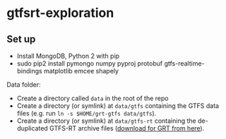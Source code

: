 # gtfsrt-exploration

## Set up

-	Install MongoDB, Python 2 with pip
-	sudo pip2 install pymongo numpy pyproj protobuf gtfs-realtime-bindings matplotlib emcee shapely

Data folder:

-	Create a directory called `data` in the root of the repo
-	Create a directory (or symlink) at `data/gtfs` containing the GTFS data
	files (e.g. run `ln -s $HOME/grt-gtfs data/gtfs`).
-	Create a directory (or symlink) at `data/gtfs-rt` containing the
	de-duplicated GTFS-RT archive files ([download for GRT from
	here](https://www.timmclean.net/tritag/)).
